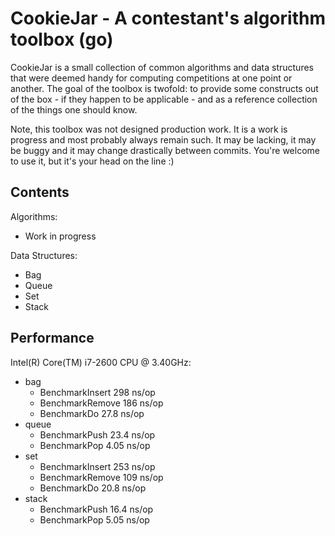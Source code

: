   CookieJar - A contestant's algorithm toolbox (go)
=====================================================

CookieJar is a small collection of common algorithms and data structures that were deemed handy for computing competitions at one point or another. The goal of the toolbox is twofold: to provide some constructs out of the box - if they happen to be applicable - and as a reference collection of the things one should know.

Note, this toolbox was not designed production work. It is a work is progress and most probably always remain such. It may be lacking, it may be buggy and it may change drastically between commits. You're welcome to use it, but it's your head on the line :)

  Contents
------------

Algorithms:
 - Work in progress

Data Structures:
 - Bag
 - Queue
 - Set
 - Stack

  Performance
---------------

Intel(R) Core(TM) i7-2600 CPU @ 3.40GHz:
- bag
    - BenchmarkInsert    298     ns/op
    - BenchmarkRemove    186     ns/op
    - BenchmarkDo        27.8    ns/op
- queue
    - BenchmarkPush      23.4    ns/op
    - BenchmarkPop       4.05    ns/op
- set
    - BenchmarkInsert    253     ns/op
    - BenchmarkRemove    109     ns/op
    - BenchmarkDo        20.8    ns/op
- stack
    - BenchmarkPush      16.4    ns/op
    - BenchmarkPop       5.05    ns/op
